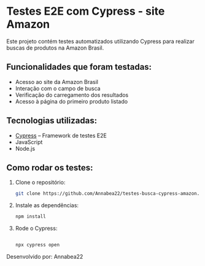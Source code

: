 # Testes E2E com Cypress - site Amazon

Este projeto contém testes automatizados utilizando Cypress para realizar buscas de produtos na Amazon Brasil.

## Funcionalidades que foram testadas:
- Acesso ao site da Amazon Brasil
- Interação com o campo de busca
- Verificação do carregamento dos resultados
- Acesso à página do primeiro produto listado

## Tecnologias utilizadas:
- [Cypress](https://www.cypress.io/) – Framework de testes E2E
- JavaScript
- Node.js

## Como rodar os testes:
1. Clone o repositório:
   ```bash
   git clone https://github.com/Annabea22/testes-busca-cypress-amazon.git

2. Instale as dependências:
   ```bash 
   npm install

3. Rode o Cypress:
   ```bash

   npx cypress open


 Desenvolvido por: Annabea22